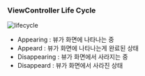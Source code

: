 ### ViewController Life Cycle
![lifecycle](https://user-images.githubusercontent.com/46417892/134887388-682199b6-3403-4f52-81ed-03d8db216372.png)

- Appearing : 뷰가 화면에 나타나는 중
- Appeard : 뷰가 화면에 나타나는게 완료된 상태
- Disappearing : 뷰가 화면에서 사라지는 중
- Disappeard : 뷰가 화면에서 사라진 상태

